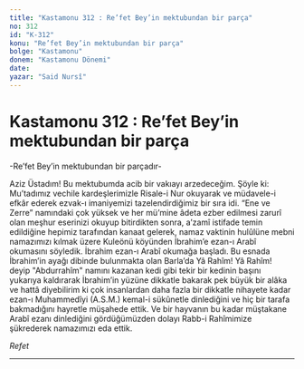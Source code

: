 ```yaml
---
title: "Kastamonu 312 : Re’fet Bey’in mektubundan bir parça"
no: 312
id: "K-312"
konu: "Re’fet Bey’in mektubundan bir parça"
bolge: "Kastamonu"
donem: "Kastamonu Dönemi"
date: 
yazar: "Said Nursî"
---
```


# Kastamonu 312 : Re’fet Bey’in mektubundan bir parça

-Re’fet Bey’in mektubundan bir parçadır-

Aziz Üstadım! Bu mektubumda acib bir vakıayı arzedeceğim. Şöyle ki: Mu’tadımız vechile kardeşlerimizle Risale-i Nur okuyarak ve müdavele-i efkâr ederek ezvak-ı imaniyemizi tazelendirdiğimiz bir sıra idi. “Ene ve Zerre” namındaki çok yüksek ve her mü’mine âdeta ezber edilmesi zarurî olan meşhur eserinizi okuyup bitirdikten sonra, a’zamî istifade temin edildiğine hepimiz tarafından kanaat gelerek, namaz vaktinin hulûlüne mebni namazımızı kılmak üzere Kuleönü köyünden İbrahim’e ezan-ı Arabî okumasını söyledik. İbrahim ezan-ı Arabî okumağa başladı. Bu esnada İbrahim’in ayağı dibinde bulunmakta olan Barla’da Yâ Rahîm! Yâ Rahîm! deyip "Abdurrahîm" namını kazanan kedi gibi tekir bir kedinin başını yukarıya kaldırarak İbrahim’in yüzüne dikkatle bakarak pek büyük bir alâka ve hattâ diyebilirim ki çok insanlardan daha fazla bir dikkatle nihayete kadar ezan-ı Muhammedîyi (A.S.M.) kemal-i sükûnetle dinlediğini ve hiç bir tarafa bakmadığını hayretle müşahede ettik. Ve bir hayvanın bu kadar müştakane Arabî ezanı dinlediğini gördüğümüzden dolayı Rabb-i Rahîmimize şükrederek namazımızı eda ettik.

*Refet*

***
